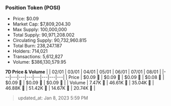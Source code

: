 
  ### Position Token (POSI)
  - Price: $0.09
  - Market Cap: $7,809,204.30
  - Max Supply: 100,000,000
  - Total Supply: 90,971,208.002
  - Circulating Supply: 90,732,960.815
  - Total Burn: 238,247.187
  - Holders: 714,021
  - Transactions: 5,612,827
  - Volume: $386,130,579.95

  **7D Price & Volume**
  | | 02&#x2F;01 | 03&#x2F;01 | 04&#x2F;01 | 05&#x2F;01 | 06&#x2F;01 | 07&#x2F;01 | 08&#x2F;01 |
  |---|---|---|---|---|---|---|---|
  | Price | $0.09 🔻 | $0.09 🔻 | $0.09 🚀 | $0.08 🔻 | $0.09 🚀 | $0.09 🚀 | $0.09 🔻 |
  | Volume | 7.47K 🔻 | 46.61K 🚀 | 35.04K 🔻 | 46.88K 🚀 | 51.42K 🚀 | 14.67K 🔻 | 20.74K 🚀 |

  > updated_at: Jan 8, 2023 5:59 PM
